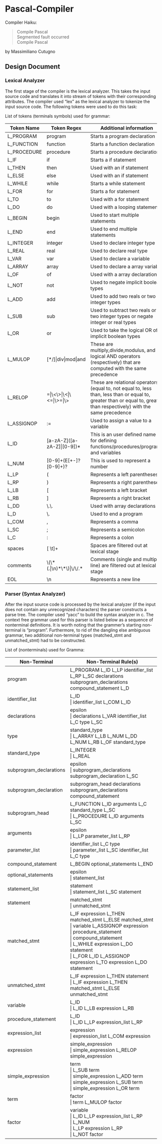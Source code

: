# Pascal-Compiler

Compiler Haiku:

> Compile Pascal  
Segmented fault occurred  
Compile Pascal

by
Massimiliano Cutugno
















## Design Document

### Lexical Analyzer
The first stage of the compiler is the lexical analyzer. This takes the input source code and translates it into stream of tokens with their corresponding attributes. The compiler used “lex” as the lexical analyzer to tokenize the input source code. The following tokens were used to do this task:

List of tokens (terminals symbols) used for grammar:

| Token Name | Token Regex | Additional information |
| --- | --- | --- |
| L_PROGRAM | program | Starts a program declaration |
| L_FUNCTION | function | Starts a function declaration |
| L_PROCEDURE | procedure | Starts a procedure declaration |
| L_IF | if | Starts a if statement |
| L_THEN | then | Used with an if statement |
| L_ELSE | else | Used with an if statement |
| L_WHILE | while | Starts a while statement |
| L_FOR | for | Starts a for statement |
| L_TO | to | Used with a for statement |
| L_DO | do | Used with a looping statements |
| L_BEGIN | begin | Used to start multiple statements |
| L_END | end | Used to end multiple statements |
| L_INTEGER | integer | Used to declare integer type |
| L_REAL | real | Used to declare real type |
| L_VAR | var | Used to declare a variable |
| L_ARRAY | array | Used to declare a array variable |
| L_OF | of | Used with a array declaration |
| L_NOT | not | Used to negate implicit boolean types |
| L_ADD | add | Used to add two reals or two integer types |
| L_SUB | sub | Used to subtract two reals or two integer types or negate integer or real types |
| L_OR | or | Used to take the logical OR of implicit boolean types |
| L_MULOP | [*/]\|div\|mod\|and | These are multiply,divide,modulus, and logical AND operators (respectively) that are computed with the same precedence |
| L_RELOP | =\|\\<\\>\|\\<\|\\<=\|\\>=\|\\> | These are relational operators (equal to, not equal to, less than, less than or equal to, greater than or equal to, greater than respectively) with the same precedence |
| L_ASSIGNOP | := | Used to assign a value to a variable |
| L_ID | \[a-zA-Z\](\[a-zA-Z\]\|\[0-9\])* | This is an user defined name for defining functions/procedures/programs and variables |
| L_NUM | \[0-9\]+(E\[+-\]?\[0-9\]+)? | This is used to represent a number |
| L_LP | ( | Represents a left parentheses |
| L_RP | ) | Represents a right parentheses |
| L_LB | \[ | Represents a left bracket |
| L_RB | \] | Represents a right bracket |
| L_DD | \\.\\. | Used with array declarations |
| L_D | \\. | Used to end a program |
| L_COM | , |  Represents a comma |
| L_SC | ; | Represents a semicolon | 
| L_C | : | Represents a colon |
| spaces | \[ \t\]+ | Spaces are filtered out at lexical stage |
| comments | \\(\\\*(.\|\\n)\*\\\*\\)\|\\/\\/.\* | Comments (single and multiple line) are filtered out at lexical stage |
| EOL | \\n | Represents a new line |

 ### Parser (Syntax Analyzer)
After the input source code is processed by the lexical analyzer (if the input does not contain any unrecognized characters) the parser constructs a parse tree. The compiler used “yacc” to build the syntax analyzer in c. The context free grammar used for this parser is listed below as a sequence of nonterminal definitions. It is worth noting that the grammer’s starting non-terminal is “program”. Furthermore, to rid of the dangling else ambiguous grammar, two additional non-terminal types (matched_stmt and unmatched_stmt) had to be constructed.

List of  (nonterminals) used for Gramma:

| Non-Terminal | Non-Terminal Rule(s) |
| --- | --- |
| program | L\_PROGRAM  L\_ID  L\_LP  identifier\_list   L\_RP     L\_SC   declarations  subprogram\_declarations  compound\_statement  L\_D |
| identifier\_list | L\_ID <br> \|   identifier\_list   L\_COM   L\_ID |
| declarations | epsilon <br> \| declarations   L\_VAR  identifier\_list   L\_C type   L\_SC |	
| type | standard\_type <br> \|   L\_ARRAY   L\_LB    L\_NUM    L\_DD    L\_NUM    L\_RB   L\_OF   standard\_type |
| standard\_type | L\_INTEGER  <br>  \|  L\_REAL |
| subprogram\_declarations | epsilon <br> \|  subprogram\_declarations   subprogram\_declaration   L\_SC |
| subprogram\_declaration | subprogram\_head  declarations  subprogram\_declarations  compound\_statement |  
| subprogram\_head | L\_FUNCTION  L\_ID  arguments  L\_C  standard\_type  L\_SC  <br> \|  L\_PROCEDURE    L\_ID    arguments   L\_SC	|
| arguments | epsilon  <br> \|  L\_LP    parameter\_list    L\_RP | 
| parameter\_list | identifier\_list   L\_C   type  <br> \|  parameter\_list    L\_SC    identifier\_list   L\_C   type |  
| compound\_statement | L\_BEGIN    optional\_statements    L\_END | 
| optional\_statements | epsilon  <br> \|  statement\_list |
| statement\_list | statement  <br> \|  statement\_list    L\_SC    statement |
| statement | matched\_stmt  <br> \|  unmatched\_stmt |
| matched\_stmt | L\_IF expression   L\_THEN   matched\_stmt   L\_ELSE   matched\_stmt  <br> \|  variable  L\_ASSIGNOP  expression  <br> \|  procedure\_statement  <br> \|  compound\_statement  <br> \|  L\_WHILE  expression  L\_DO  statement  <br> \|  L\_FOR  L\_ID  L\_ASSIGNOP  expression  L\_TO  expression  L\_DO  statement |
| unmatched\_stmt | L\_IF   expression  L\_THEN   statement  <br> \|  L\_IF  expression   L\_THEN  matched\_stmt  L\_ELSE  unmatched\_stmt |
| variable | L\_ID  <br> \|  L\_ID  L\_LB  expression  L\_RB |
| procedure\_statement | L\_ID  <br> \|  L\_ID    L\_LP    expression\_list    L\_RP |
| expression\_list | expression  <br> \|  expression\_list  L\_COM  expression |
| expression | simple\_expression  <br> \| simple\_expression  L\_RELOP  simple\_expression |
| simple\_expression | term  <br> \| L\_SUB   term  <br> \| simple\_expression   L\_ADD  term  <br> \| simple\_expression  L\_SUB  term  <br> \| simple\_expression  L\_OR  term |
| term | factor  <br> \|  term   L\_MULOP   factor |
| factor | variable  <br> \|  L\_ID    L\_LP   expression\_list   L\_RP  <br> \|  L\_NUM  <br> \|  L\_LP   expression   L\_RP  <br> \|  L\_NOT   factor |
